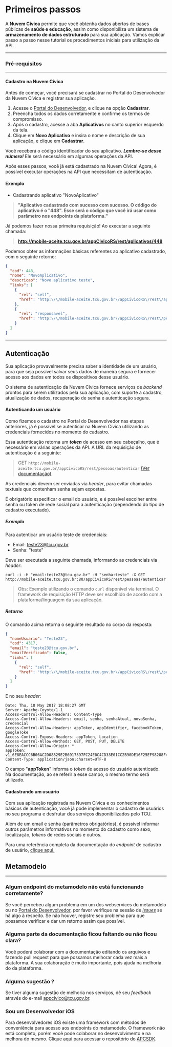 Primeiros passos
===================

A **Nuvem Cívica** permite que você obtenha dados abertos de bases públicas de **saúde e educação**, assim como disponibiliza um sistema de **armazenamento de dados estruturado** para sua aplicação. Vamos explicar passo a passo nesse tutorial os procedimentos iniciais para utilização da API.

----------

### Pré-requisitos
----------

#### Cadastro na Nuvem Cívica
Antes de começar, você precisará se cadastrar no Portal do Desenvolvedor da Nuvem Cívica e registrar sua aplicação.

 1. Acesse o [Portal do Desenvolvedor](http://mobile-aceite.tcu.gov.br/appCivicoWeb/web/externo/#/login), e clique na opção **Cadastrar**.
 2. Preencha todos os dados corretamente e confirme os termos de compromisso. 
 3. Após o cadastro, acesse a aba **Aplicativos** no canto superior esquerdo da tela.
 4. Clique em **Novo Aplicativo** e insira o nome e descrição de sua aplicação, e clique em **Cadastrar**.

Você receberá o código identificador do seu aplicativo. ***Lembre-se desse número!*** Ele será necessário em algumas operações da API.

Após esses passos, você já está cadastrado na Nuvem Cívica! Agora, é possível executar operações na API que necessitam de autenticação.

#### Exemplo

 - Cadastrando aplicativo "NovoAplicativo"

> **"Aplicativo cadastrado com sucesso com sucesso. O código do aplicativo é o "448". Esse será o código que você irá usar como parâmetro nos endpoints da plataforma."**

Já podemos fazer nossa primeira requisição! Ao executar a seguinte chamada:
>**http://mobile-aceite.tcu.gov.br/appCivicoRS/rest/aplicativos/448**

Podemos obter as informações básicas referentes ao aplicativo cadastrado, com o seguinte retorno:

```json
{
  "cod": 448,
  "nome": "NovoAplicativo",
  "descricao": "Novo aplicativo teste",
  "links": [
    {
      "rel": "self",
      "href": "http:\/\/mobile-aceite.tcu.gov.br\/appCivicoRS\/rest\/aplicativos\/448"
    },
    {
      "rel": "responsavel",
      "href": "http:\/\/mobile-aceite.tcu.gov.br\/appCivicoRS\/rest\/pessoas\/2"
    }
  ]
}
```

----------

Autenticação
-------------------
Sua aplicação provavelmente precisa saber a identidade de um usuário, para que seja possível salvar seus dados de maneira segura e fornecer acesso aos dados em todos os dispositivos desse usuário. 

O sistema de autenticação da Nuvem Cívica fornece serviços de *backend* prontos para serem utilizados pela sua aplicação, com suporte a cadastro, atualização de dados, recuperação de senha e autenticação segura.


#### Autenticando um usuário
Como fizemos o cadastro no Portal do Desenvolvedor nas etapas anteriores, já é possível se autenticar na Nuvem Cívica utilizando as credenciais fornecidos no momento do cadastro. 

Essa autenticação retorna um ***token*** de acesso em seu cabeçalho, que é necessário em várias operações da API. A URL da requisição de autenticação é a seguinte:

> GET `http://mobile-aceite.tcu.gov.br/appCivicoRS/rest/pessoas/autenticar`
> [(Ver documentação)](https://github.com/AppCivicoPlataforma/AppCivico/blob/master/MetamodeloAPI.md#autenticar)

As credenciais devem ser enviadas via *header*, para evitar chamadas textuais que contenham senha sejam expostas. 

É obrigatório especificar o email do usuário, e é possível escolher entre senha ou token de rede social para a autenticação (dependendo do tipo de cadastro executado). 

##### Exemplo
Para autenticar um usuário teste de credenciais:

 - Email: teste23@tcu.gov.br
 - Senha: "teste"

Deve ser executada a seguinte chamada, informando as credenciais via *header*:

```shell
curl -i -H "email:teste23@tcu.gov.br" -H "senha:teste" -X GET http://mobile-aceite.tcu.gov.br:80/appCivicoRS/rest/pessoas/autenticar

```

> Obs: Exemplo utilizando o comando ``curl`` disponível via terminal. O framework de requisição HTTP deve ser escolhido de acordo com a plataforma/linguagem da sua aplicação.

##### Retorno
O comando acima retorna o seguinte resultado no corpo da resposta:

```json
{
  "nomeUsuario": "Teste23",
  "cod": 4317,
  "email": "teste23@tcu.gov.br",
  "emailVerificado": false,
  "links": [
    {
      "rel": "self",
      "href": "http:\/\/mobile-aceite.tcu.gov.br\/appCivicoRS\/rest\/pessoas\/4317"
    }
  ]
}
```

E no seu *header*:

```http
Date: Thu, 18 May 2017 18:08:27 GMT
Server: Apache-Coyote/1.1
Access-Control-Allow-Headers: Content-Type
Access-Control-Allow-Headers: email, senha, senhaAtual, novaSenha, credencial
Access-Control-Allow-Headers: appToken, appIdentifier, facebookToken, googleToke
Access-Control-Expose-Headers: appToken, Location
Access-Control-Allow-Methods: GET, POST, PUT, DELETE
Access-Control-Allow-Origin: *
appToken: v1_6E8EACCC6B06AC2D08829E2B6917397FC24E0C4CD33E01CC2B90DE16F25EF98288F43E80FADF857C52EDE57AE7633A1A8356D36DD88F89C2AF0D9D846C1F843B099FACA8C6E398DD6B49F28AA4EC8BF80258CB5C2B02AA45B4B07043091B365D9D33747C06C14B7C50FCEE0DAA573D
Content-Type: application/json;charset=UTF-8

```

O campo "**appToken**" informa o *token* de acesso do usuário autenticado. Na documentação, ao se referir a esse campo, o mesmo termo será utilizado.

#### Cadastrando um usuário

Com sua aplicação registrada na Nuvem Cívica e os conhecimentos básicos de autenticação, você já pode implementar o cadastro de usuários no seu programa e desfrutar dos serviços disponibilizados pelo TCU.

Além de um email e senha (parâmetros obrigatórios), é possível informar outros parâmetros informativos no momento do cadastro como sexo, localização, *tokens* de redes sociais e outros.

Para uma referência completa da documentação do *endpoint* de cadastro de usuário, [clique aqui.](https://github.com/AppCivicoPlataforma/AppCivico/blob/master/MetamodeloAPI.md#cadastrar-pessoa)

Metamodelo
-------------------

-------------------


### Algum endpoint do metamodelo não está funcionando corretamente?

Se você percebeu algum problema em um dos webservices do metamodelo ou no [Portal do Desenvolvedor](http://mobile-aceite.tcu.gov.br/appCivicoWeb/web/externo/#/), por favor verifique na sessão de [*issues*](https://github.com/AppCivicoPlataforma/AppCivico/issues) se há algo à respeito. Se não houver, registre seu problema para que possamos verificar e dar um retorno assim que possível. 

### Alguma parte da documentação ficou faltando ou não ficou clara?

Você poderá colaborar com a documentação editando os arquivos e fazendo pull request para que possamos melhorar cada vez mais a plataforma. A sua colaboração é muito importante, pois ajuda na melhoria do da plataforma.

### Alguma sugestão ?

Se tiver alguma sugestão de melhoria nos serviços, dê seu *feedback* através do e-mail [appcivico@tcu.gov.br](mailto:appcivico@tcu.gov.br). 

### Sou um Desenvolvedor iOS

Para desenvolvedores iOS existe uma framework com métodos de conveniência para acesso aos endpoints do metamodelo.
O framework não está completo, porém você pode colaborar no desenvolvimento e na melhora do mesmo. 
Clique aqui para acessar o repositório do [APCSDK](https://github.com/neneds/APCSDK2).

